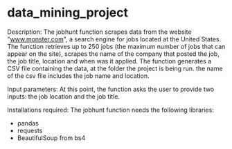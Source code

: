 # data_mining_project
Description:
The jobhunt function scrapes data from the website "www.monster.com", a search engine for jobs located at the United States. The function retrieves up to 250 jobs (the maximum number of jobs that can appear on the site), scrapes the name of the company that posted the job, the job title, location and when was it applied. The function generates a CSV file containing the data, at the folder the project is being run. the name of the csv file includes the job name and location.

Input parameters:
At this point, the function asks the user to provide two inputs: the job location and the job title.

Installations required:
The jobhunt function needs the following libraries:
- pandas
- requests
- BeautifulSoup from bs4
